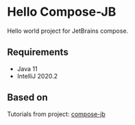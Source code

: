 # Hello Compose-JB
Hello world project for JetBrains compose.

## Requirements
- Java 11
- IntelliJ 2020.2

## Based on
Tutorials from project: [compose-jb](https://github.com/JetBrains/compose-jb)

